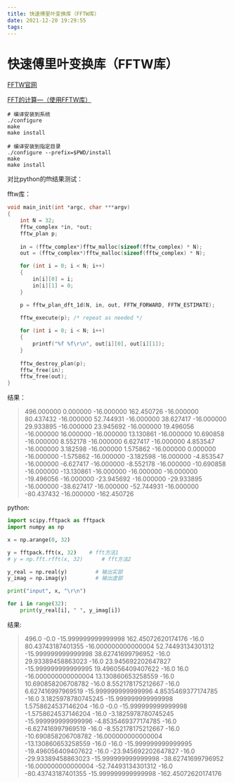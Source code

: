```yaml
---
title: 快速傅里叶变换库（FFTW库）
date: 2021-12-20 19:29:55
tags:
---
```


# 快速傅里叶变换库（FFTW库）

[FFTW官网](http://www.fftw.org/download.html)

[FFT的计算—（使用FFTW库）](https://www.jianshu.com/p/0d606acf97a0)

```shell
# 编译安装到系统
./configure
make
make install

# 编译安装到指定目录
./configure --prefix=$PWD/install
make
make install
```

对比python的fft结果测试：

fftw库：

```c
void main_init(int *argc, char ***argv)
{
    int N = 32;
    fftw_complex *in, *out;
    fftw_plan p;
    
    in = (fftw_complex*)fftw_malloc(sizeof(fftw_complex) * N);
    out = (fftw_complex*)fftw_malloc(sizeof(fftw_complex) * N);

    for (int i = 0; i < N; i++)
    {
        in[i][0] = i;
        in[i][1] = 0;
    }

    p = fftw_plan_dft_1d(N, in, out, FFTW_FORWARD, FFTW_ESTIMATE);
    
    fftw_execute(p); /* repeat as needed */

    for (int i = 0; i < N; i++)
    {
		printf("%f %f\r\n", out[i][0], out[i][1]);
    }
    
    fftw_destroy_plan(p);
    fftw_free(in); 
    fftw_free(out);
}
```

结果：

> 496.000000 0.000000
> -16.000000 162.450726
> -16.000000 80.437432
> -16.000000 52.744931
> -16.000000 38.627417
> -16.000000 29.933895
> -16.000000 23.945692
> -16.000000 19.496056
> -16.000000 16.000000
> -16.000000 13.130861
> -16.000000 10.690858
> -16.000000 8.552178
> -16.000000 6.627417
> -16.000000 4.853547
> -16.000000 3.182598
> -16.000000 1.575862
> -16.000000 0.000000
> -16.000000 -1.575862
> -16.000000 -3.182598
> -16.000000 -4.853547
> -16.000000 -6.627417
> -16.000000 -8.552178
> -16.000000 -10.690858
> -16.000000 -13.130861
> -16.000000 -16.000000
> -16.000000 -19.496056
> -16.000000 -23.945692
> -16.000000 -29.933895
> -16.000000 -38.627417
> -16.000000 -52.744931
> -16.000000 -80.437432
> -16.000000 -162.450726

python:

```python
import scipy.fftpack as fftpack
import numpy as np

x = np.arange(0, 32)

y = fftpack.fft(x, 32)    # fft方法1
# y = np.fft.rfft(x, 32)      # fft方法2

y_real = np.real(y)         # 输出实部
y_imag = np.imag(y)         # 输出虚部

print("input", x, "\r\n")

for i in range(32):
    print(y_real[i], " ", y_imag[i])
```

结果:

> 496.0   -0.0
> -15.999999999999998   162.45072620174176
> -16.0   80.43743187401355
> -16.000000000000004   52.74493134301312
> -15.999999999999998   38.62741699796952
> -16.0   29.93389458863023
> -16.0   23.945692202647827
> -15.999999999999995   19.496056409407622
> -16.0   16.0
> -16.000000000000004   13.130860653258559
> -16.0   10.690858206708782
> -16.0   8.552178175212667
> -16.0   6.627416997969519
> -15.999999999999996   4.8535469377174785
> -16.0   3.1825978780745245
> -15.999999999999998   1.5758624537146204
> -16.0   -0.0
> -15.999999999999998   -1.5758624537146204
> -16.0   -3.1825978780745245
> -15.999999999999996   -4.8535469377174785
> -16.0   -6.627416997969519
> -16.0   -8.552178175212667
> -16.0   -10.690858206708782
> -16.000000000000004   -13.130860653258559
> -16.0   -16.0
> -15.999999999999995   -19.496056409407622
> -16.0   -23.945692202647827
> -16.0   -29.93389458863023
> -15.999999999999998   -38.62741699796952
> -16.000000000000004   -52.74493134301312
> -16.0   -80.43743187401355
> -15.999999999999998   -162.45072620174176


